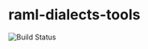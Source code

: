 # raml-dialects-tools


![Build Status](https://api.travis-ci.org/petrochenko-pavel-a/raml-dialects-tools.svg)